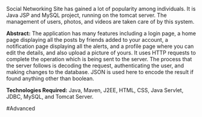 Social Networking Site has gained a lot of popularity among individuals. It is Java JSP and MySQL project, running on the tomcat server. The management of users, photos, and videos are taken care of by this system. 

**Abstract:** The application has many features including a login page, a home page displaying all the posts by friends added to your account, a notification page displaying all the alerts, and a profile page where you can edit the details, and also upload a picture of yours. It uses HTTP requests to complete the operation which is being sent to the server. The process that the server follows is decoding the request, authenticating the user, and making changes to the database. JSON is used here to encode the result if found anything other than boolean.

**Technologies Required:** Java, Maven, J2EE, HTML, CSS, Java Servlet, JDBC, MySQL, and Tomcat Server.


#Advanced
